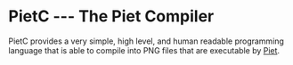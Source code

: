 # PietC --- The Piet Compiler

PietC provides a very simple, high level, and human readable programming language that is able to compile into PNG files that are executable by [Piet](http://www.dangermouse.net/esoteric/piet.html).
